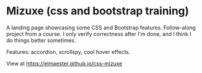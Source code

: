 # Mizuxe (css and bootstrap training)

A landing page showcasing some CSS and Bootstrap features. Follow-along project from a course. I only verify correctness after I'm done, and I think I do things better sometimes.

Features: accordion, scrollspy, cool hover effects.

View at https://elmaester.github.io/css-mizuxe
